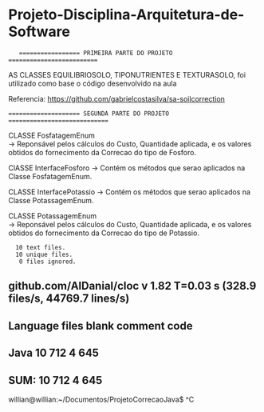 # Projeto-Disciplina-Arquitetura-de-Software 


       ================= PRIMEIRA PARTE DO PROJETO ========================= 


AS CLASSES EQUILIBRIOSOLO, TIPONUTRIENTES E TEXTURASOLO, foi utilizado como base o código desenvolvido na aula

Referencia: https://github.com/gabrielcostasilva/sa-soilcorrection




    ==================== SEGUNDA PARTE DO PROJETO ============================

   CLASSE FosfatagemEnum  
  -> Reponsável pelos cálculos do Custo, Quantidade aplicada, e os valores obtidos do fornecimento da Correcao do tipo de Fosforo. 
  
  
   ClASSE InterfaceFosforo 
  -> Contém os métodos que serao aplicados na Classe FosfatagemEnum. 
  
  CLASSE InterfacePotassio 
    -> Contém os métodos que serao aplicados na Classe PotassagemEnum. 
    

  CLASSE PotassagemEnum  
  -> Reponsável pelos cálculos do Custo, Quantidade aplicada, e os valores obtidos do fornecimento da Correcao do tipo de Potassio. 


      10 text files.
      10 unique files.                              
       0 files ignored.

github.com/AlDanial/cloc v 1.82  T=0.03 s (328.9 files/s, 44769.7 lines/s)
-------------------------------------------------------------------------------
Language                     files          blank        comment           code
-------------------------------------------------------------------------------
Java                            10            712              4            645
-------------------------------------------------------------------------------
SUM:                            10            712              4            645
-------------------------------------------------------------------------------
willian@willian:~/Documentos/ProjetoCorrecaoJava$ ^C





